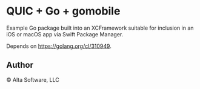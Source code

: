 # QUIC + Go + gomobile

Example Go package built into an XCFramework suitable for inclusion in an iOS or macOS app via Swift Package Manager.

Depends on <https://golang.org/cl/310949>.

## Author

© Alta Software, LLC
